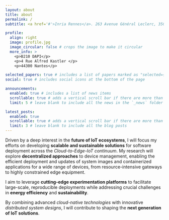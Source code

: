 ```yaml
---
layout: about
title: about
permalink: /
subtitle: <a href='#'>Inria Rennes</a>. 263 Avenue Général Leclerc, 35042 Rennes

profile:
  align: right
  image: profile.jpg
  image_circular: false # crops the image to make it circular
  more_info: >
    <p>B210 DAPI</p>
    <p>4 Rue Alfred Kastler </p>
    <p>44300 Nantes</p>

selected_papers: true # includes a list of papers marked as "selected={true}"
social: true # includes social icons at the bottom of the page

announcements:
  enabled: true # includes a list of news items
  scrollable: true # adds a vertical scroll bar if there are more than 3 news items
  limit: 5 # leave blank to include all the news in the `_news` folder

latest_posts:
  enabled: true
  scrollable: true # adds a vertical scroll bar if there are more than 3 new posts items
  limit: 3 # leave blank to include all the blog posts
---
```


Driven by a deep interest in the **future of IoT ecosystems**, I will focus my efforts on developing **scalable and sustainable solutions** for software deployment across the *Cloud-to-Edge-IoT continuum*. My research will explore **decentralized approaches** to device management, enabling the efficient deployment and updates of system images and containerized applications for a wide range of devices, from resource-intensive gateways to highly constrained edge equipment. 

I aim to leverage **cutting-edge experimentation platforms** to facilitate large-scale, reproducible deployments while addressing crucial challenges in **energy efficiency** and **sustainability**. 

By combining advanced *cloud-native technologies* with innovative *distributed system designs*, I will contribute to shaping the **next generation of IoT solutions**.

